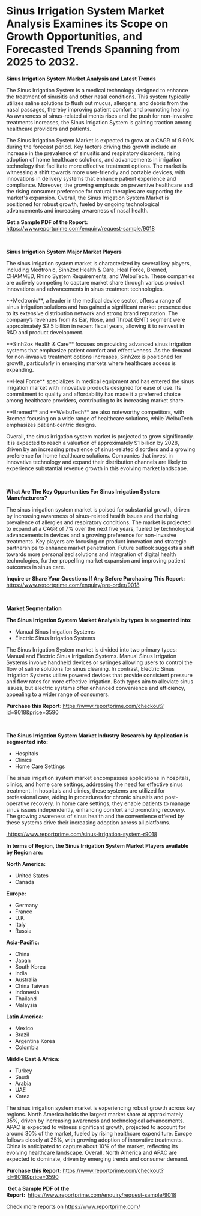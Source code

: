 <p><h1>Sinus Irrigation System Market Analysis Examines its Scope on Growth Opportunities, and Forecasted Trends Spanning from 2025 to 2032.</h1></p><p><strong>Sinus Irrigation System Market Analysis and Latest Trends</strong></p>
<p><p>The Sinus Irrigation System is a medical technology designed to enhance the treatment of sinusitis and other nasal conditions. This system typically utilizes saline solutions to flush out mucus, allergens, and debris from the nasal passages, thereby improving patient comfort and promoting healing. As awareness of sinus-related ailments rises and the push for non-invasive treatments increases, the Sinus Irrigation System is gaining traction among healthcare providers and patients.</p><p>The Sinus Irrigation System Market is expected to grow at a CAGR of 9.90% during the forecast period. Key factors driving this growth include an increase in the prevalence of sinusitis and respiratory disorders, rising adoption of home healthcare solutions, and advancements in irrigation technology that facilitate more effective treatment options. The market is witnessing a shift towards more user-friendly and portable devices, with innovations in delivery systems that enhance patient experience and compliance. Moreover, the growing emphasis on preventive healthcare and the rising consumer preference for natural therapies are supporting the market's expansion. Overall, the Sinus Irrigation System Market is positioned for robust growth, fueled by ongoing technological advancements and increasing awareness of nasal health.</p></p>
<p><strong>Get a Sample PDF of the Report:&nbsp;</strong> <a href="https://www.reportprime.com/enquiry/request-sample/9018?utm_campaign=2953&utm_medium=2&utm_source=Github&utm_content=ia&utm_term=24032025&utm_id=sinus-irrigation-system">https://www.reportprime.com/enquiry/request-sample/9018</a></p>
<p>&nbsp;</p>
<p><strong>Sinus Irrigation System Major Market Players</strong></p>
<p><p>The sinus irrigation system market is characterized by several key players, including Medtronic, Sinh2ox Health & Care, Heal Force, Bremed, CHAMMED, Rhino System Requirements, and WelbuTech. These companies are actively competing to capture market share through various product innovations and advancements in sinus treatment technologies.</p><p>**Medtronic**, a leader in the medical device sector, offers a range of sinus irrigation solutions and has gained a significant market presence due to its extensive distribution network and strong brand reputation. The company’s revenues from its Ear, Nose, and Throat (ENT) segment were approximately $2.5 billion in recent fiscal years, allowing it to reinvest in R&D and product development.</p><p>**Sinh2ox Health & Care** focuses on providing advanced sinus irrigation systems that emphasize patient comfort and effectiveness. As the demand for non-invasive treatment options increases, Sinh2ox is positioned for growth, particularly in emerging markets where healthcare access is expanding.</p><p>**Heal Force** specializes in medical equipment and has entered the sinus irrigation market with innovative products designed for ease of use. Its commitment to quality and affordability has made it a preferred choice among healthcare providers, contributing to its increasing market share.</p><p>**Bremed** and **WelbuTech** are also noteworthy competitors, with Bremed focusing on a wide range of healthcare solutions, while WelbuTech emphasizes patient-centric designs.</p><p>Overall, the sinus irrigation system market is projected to grow significantly. It is expected to reach a valuation of approximately $1 billion by 2028, driven by an increasing prevalence of sinus-related disorders and a growing preference for home healthcare solutions. Companies that invest in innovative technology and expand their distribution channels are likely to experience substantial revenue growth in this evolving market landscape.</p></p>
<p>&nbsp;</p>
<p><strong>What Are The Key Opportunities For Sinus Irrigation System Manufacturers?</strong></p>
<p><p>The sinus irrigation system market is poised for substantial growth, driven by increasing awareness of sinus-related health issues and the rising prevalence of allergies and respiratory conditions. The market is projected to expand at a CAGR of 7% over the next five years, fueled by technological advancements in devices and a growing preference for non-invasive treatments. Key players are focusing on product innovation and strategic partnerships to enhance market penetration. Future outlook suggests a shift towards more personalized solutions and integration of digital health technologies, further propelling market expansion and improving patient outcomes in sinus care.</p></p>
<p><strong>Inquire or Share Your Questions If Any Before Purchasing This Report:</strong> <a href="https://www.reportprime.com/enquiry/pre-order/9018?utm_campaign=2953&utm_medium=2&utm_source=Github&utm_content=ia&utm_term=24032025&utm_id=sinus-irrigation-system">https://www.reportprime.com/enquiry/pre-order/9018</a></p>
<p>&nbsp;</p>
<p><strong>Market Segmentation</strong></p>
<p><strong>The Sinus Irrigation System Market Analysis by types is segmented into:</strong></p>
<p><ul><li>Manual Sinus Irrigation Systems</li><li>Electric Sinus Irrigation Systems</li></ul></p>
<p><p>The Sinus Irrigation System market is divided into two primary types: Manual and Electric Sinus Irrigation Systems. Manual Sinus Irrigation Systems involve handheld devices or syringes allowing users to control the flow of saline solutions for sinus cleaning. In contrast, Electric Sinus Irrigation Systems utilize powered devices that provide consistent pressure and flow rates for more effective irrigation. Both types aim to alleviate sinus issues, but electric systems offer enhanced convenience and efficiency, appealing to a wider range of consumers.</p></p>
<p><strong>Purchase this Report:&nbsp;</strong><a href="https://www.reportprime.com/checkout?id=9018&price=3590&utm_campaign=2953&utm_medium=2&utm_source=Github&utm_content=ia&utm_term=24032025&utm_id=sinus-irrigation-system">https://www.reportprime.com/checkout?id=9018&price=3590</a></p>
<p>&nbsp;</p>
<p><strong>The Sinus Irrigation System Market Industry Research by Application is segmented into:</strong></p>
<p><ul><li>Hospitals</li><li>Clinics</li><li>Home Care Settings</li></ul></p>
<p><p>The sinus irrigation system market encompasses applications in hospitals, clinics, and home care settings, addressing the need for effective sinus treatment. In hospitals and clinics, these systems are utilized for professional care, aiding in procedures for chronic sinusitis and post-operative recovery. In home care settings, they enable patients to manage sinus issues independently, enhancing comfort and promoting recovery. The growing awareness of sinus health and the convenience offered by these systems drive their increasing adoption across all platforms.</p></p>
<p><a href="https://www.reportprime.com/sinus-irrigation-system-r9018?utm_campaign=2953&utm_medium=2&utm_source=Github&utm_content=ia&utm_term=24032025&utm_id=sinus-irrigation-system">&nbsp;https://www.reportprime.com/sinus-irrigation-system-r9018</a></p>
<p><strong>In terms of Region, the Sinus Irrigation System Market Players available by Region are:</strong></p>
<p>
    <p> <strong> North America: </strong>
        <ul>
            <li>United States</li>
            <li>Canada</li>
        </ul>
        </p> 
    <p> <strong> Europe: </strong>
        <ul>
            <li>Germany</li>
            <li>France</li>
            <li>U.K.</li>
            <li>Italy</li>
            <li>Russia</li>
        </ul>
        </p> 
    <p> <strong> Asia-Pacific: </strong>
        <ul>
            <li>China</li>
            <li>Japan</li>
            <li>South Korea</li>
            <li>India</li>
            <li>Australia</li>
            <li>China Taiwan</li>
            <li>Indonesia</li>
            <li>Thailand</li>
            <li>Malaysia</li>
        </ul>
        </p> 
    <p> <strong> Latin America: </strong>
        <ul>
            <li>Mexico</li>
            <li>Brazil</li>
            <li>Argentina Korea</li>
            <li>Colombia</li>
        </ul>
        </p> 
    <p> <strong> Middle East & Africa: </strong>
        <ul>
            <li>Turkey</li>
            <li>Saudi</li>
            <li>Arabia</li>
            <li>UAE</li>
            <li>Korea</li>
        </ul>
    </p>
    </p>
<p><p>The sinus irrigation system market is experiencing robust growth across key regions. North America holds the largest market share at approximately 35%, driven by increasing awareness and technological advancements. APAC is expected to witness significant growth, projected to account for around 30% of the market, fueled by rising healthcare expenditure. Europe follows closely at 25%, with growing adoption of innovative treatments. China is anticipated to capture about 10% of the market, reflecting its evolving healthcare landscape. Overall, North America and APAC are expected to dominate, driven by emerging trends and consumer demand.</p></p>
<p><strong>Purchase this Report: </strong><a href="https://www.reportprime.com/checkout?id=9018&price=3590&utm_campaign=2953&utm_medium=2&utm_source=Github&utm_content=ia&utm_term=24032025&utm_id=sinus-irrigation-system">https://www.reportprime.com/checkout?id=9018&price=3590</a></p>
<p>&nbsp;<strong>Get a Sample PDF of the Report:&nbsp;&nbsp;</strong><a href="https://www.reportprime.com/enquiry/request-sample/9018?utm_campaign=2953&utm_medium=2&utm_source=Github&utm_content=ia&utm_term=24032025&utm_id=sinus-irrigation-system">https://www.reportprime.com/enquiry/request-sample/9018</a></p>
<p><strong></strong></p>
<p>Check more reports on <a href="https://www.reportprime.com/?utm_campaign=2953&utm_medium=2&utm_source=Github&utm_content=ia&utm_term=24032025&utm_id=sinus-irrigation-system">https://www.reportprime.com/</a></p>
